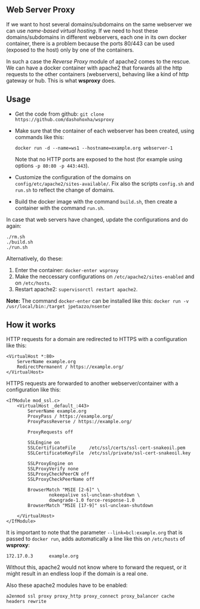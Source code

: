 Web Server Proxy
----------------

If we want to host several domains/subdomains on the same webserver
we can use *name-based virtual hosting*. If we need to host these
domains/subdomains in different webservers, each one in its own
docker container, there is a problem because the ports 80/443 can
be used (exposed to the host) only by one of the containers.

In such a case the *Reverse Proxy* module of apache2 comes to the
rescue. We can have a docker container with apache2 that forwards
all the http requests to the other containers (webservers), behaving
like a kind of http gateway or hub. This is what **wsproxy** does.

Usage
-----

 + Get the code from github: `git clone https://github.com/dashohoxha/wsproxy`

 + Make sure that the container of each webserver has been created, using commands like this:

   `docker run -d --name=ws1 --hostname=example.org webserver-1`

   Note that no HTTP ports are exposed to the host (for example using options `-p 80:80 -p 443:443`).

 + Customize the configuration of the domains on `config/etc/apache2/sites-available/`.
   Fix also the scripts `config.sh` and `run.sh` to reflect the change of domains.

 + Build the docker image with the command `build.sh`, then create a container with the command `run.sh`.

In case that web servers have changed, update the configurations and do again:

    ./rm.sh
    ./build.sh
    ./run.sh

Alternatively, do these:

 1. Enter the container: `docker-enter wsproxy`
 2. Make the neccessary configurations on `/etc/apache2/sites-enabled` and on `/etc/hosts`.
 3. Restart apache2: `supervisorctl restart apache2`.

**Note:** The command `docker-enter` can be installed like this:
`docker run -v /usr/local/bin:/target jpetazzo/nsenter`


How it works
------------

HTTP requests for a domain are redirected to HTTPS with a
configuration like this:
```
<VirtualHost *:80>
	ServerName example.org
	RedirectPermanent / https://example.org/
</VirtualHost>
```

HTTPS requests are forwarded to another webserver/container with a
configuration like this:
```
<IfModule mod_ssl.c>
	<VirtualHost _default_:443>
		ServerName example.org
		ProxyPass / https://example.org/
		ProxyPassReverse / https://example.org/

		ProxyRequests off

		SSLEngine on
		SSLCertificateFile     /etc/ssl/certs/ssl-cert-snakeoil.pem
		SSLCertificateKeyFile  /etc/ssl/private/ssl-cert-snakeoil.key

		SSLProxyEngine on
		SSLProxyVerify none
		SSLProxyCheckPeerCN off
		SSLProxyCheckPeerName off

		BrowserMatch "MSIE [2-6]" \
				nokeepalive ssl-unclean-shutdown \
				downgrade-1.0 force-response-1.0
		BrowserMatch "MSIE [17-9]" ssl-unclean-shutdown

	</VirtualHost>
</IfModule>
```

It is important to note that the parameter `--link=bcl:example.org`
that is passed to `docker run`, adds automatically a line like this
on `/etc/hosts` of **wsproxy**:
```
172.17.0.3      example.org
```
Without this, apache2 would not know where to forward the request,
or it might result in an endless loop if the domain is a real one.

Also these apache2 modules have to be enabled:
```
a2enmod ssl proxy proxy_http proxy_connect proxy_balancer cache headers rewrite
```
